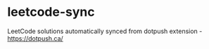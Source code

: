 # leetcode-sync
LeetCode solutions automatically synced from dotpush extension - https://dotpush.ca/
